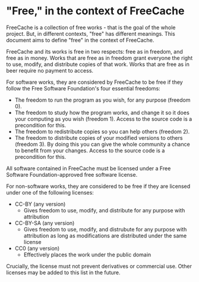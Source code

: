 # "Free," in the context of FreeCache

FreeCache is a collection of free works - that is the goal of the whole
project. But, in different contexts, "free" has different meanings. This
document aims to define "free" in the context of FreeCache.

FreeCache and its works is free in two respects: free as in freedom, and free
as in money. Works that are free as in freedom grant everyone the right to use,
modify, and distribute copies of that work. Works that are free as in beer
require no payment to access.

For software works, they are considered by FreeCache to be free if they follow
the Free Software Foundation's four essential freedoms:

 - The freedom to run the program as you wish, for any purpose (freedom 0).
 - The freedom to study how the program works, and change it so it does your
   computing as you wish (freedom 1). Access to the source code is a
   precondition for this.
 - The freedom to redistribute copies so you can help others (freedom 2).
 - The freedom to distribute copies of your modified versions to others
   (freedom 3). By doing this you can give the whole community a chance to
   benefit from your changes. Access to the source code is a precondition for
   this.

All software contained in FreeCache must be licensed under a Free Software
Foundation-approved free software license.

For non-software works, they are considered to be free if they are licensed
under one of the following licenses:

 - CC-BY (any version)
   - Gives freedom to use, modify, and distribute for any purpose with
     attribution
 - CC-BY-SA (any version)
   - Gives freedom to use, modify, and distrubute for any purpose with
     attribution as long as modifications are distributed under the same
     license
 - CC0 (any version)
   - Effectively places the work under the public domain

Crucially, the license must not prevent derivatives or commercial use. Other
licenses may be added to this list in the future.
